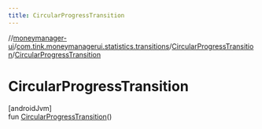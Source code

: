 ```yaml
---
title: CircularProgressTransition
---
```

//[moneymanager-ui](../../../index.html)/[com.tink.moneymanagerui.statistics.transitions](../index.html)/[CircularProgressTransition](index.html)/[CircularProgressTransition](-circular-progress-transition.html)



# CircularProgressTransition



[androidJvm]\
fun [CircularProgressTransition](-circular-progress-transition.html)()




